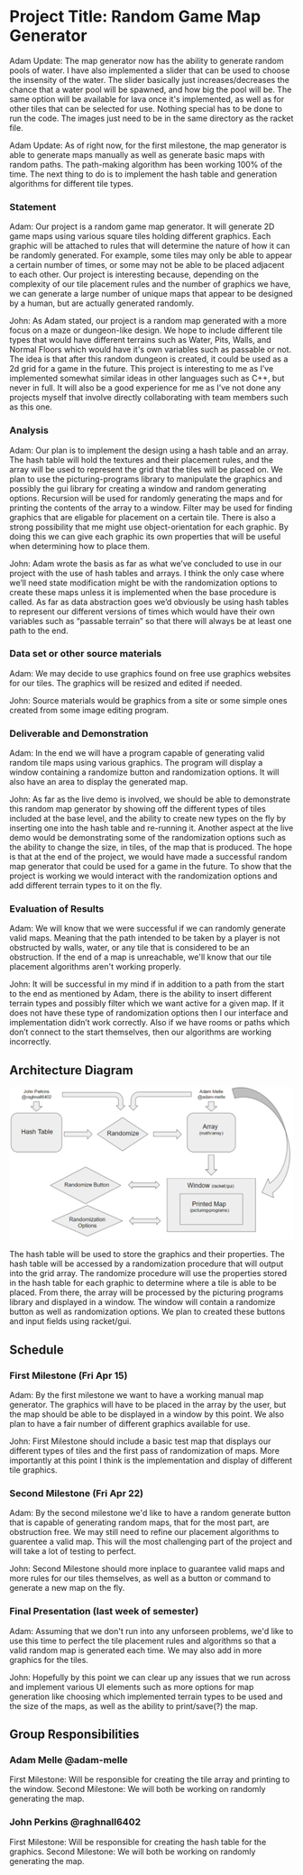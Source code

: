 # Project Title: Random Game Map Generator

Adam Update: The map generator now has the ability to generate random pools of water. I have also implemented a slider that can be used to choose the insensity of the water. The slider basically just increases/decreases the chance that a water pool will be spawned, and how big the pool will be. The same option will be available for lava once it's implemented, as well as for other tiles that can be selected for use. Nothing special has to be done to run the code. The images just need to be in the same directory as the racket file.

Adam Update: As of right now, for the first milestone, the map generator is able to generate maps manually as well as generate basic maps with random paths. The path-making algorithm has been working 100% of the time. The next thing to do is to implement the hash table and generation algorithms for different tile types.

### Statement
Adam: Our project is a random game map generator. It will generate 2D game maps using various square tiles holding different graphics. Each graphic will be attached to rules that will determine the nature of how it can be randomly generated. For example, some tiles may only be able to appear a certain number of times, or some may not be able to be placed adjacent to each other. Our project is interesting because, depending on the complexity of our tile placement rules and the number of graphics we have, we can generate a large number of unique maps that appear to be designed by a human, but are actually generated randomly.

John: As Adam stated, our project is a random map generated with a more focus on a maze or dungeon-like design. We hope to include different tile types that would have different terrains such as Water, Pits, Walls, and Normal Floors which would have it's own variables such as passable or not. The idea is that after this random dungeon is created, it could be used as a 2d grid for a game in the future. This project is interesting to me as I’ve implemented somewhat similar ideas in other languages such as C++, but never in full. It will also be a good experience for me as I’ve not done any projects myself that involve directly collaborating with team members such as this one.

### Analysis
Adam: Our plan is to implement the design using a hash table and an array. The hash table will hold the textures and their placement rules, and the array will be used to represent the grid that the tiles will be placed on. We plan to use the picturing-programs library to manipulate the graphics and possibly the gui library for creating a window and random generating options. Recursion will be used for randomly generating the maps and for printing the contents of the array to a window. Filter may be used for finding graphics that are eligable for placement on a certain tile. There is also a strong possibility that me might use object-orientation for each graphic. By doing this we can give each graphic its own properties that will be useful when determining how to place them.

John: Adam wrote the basis as far as what we’ve concluded to use in our project with the use of hash tables and arrays. I think the only case where we’ll need state modification might be with the randomization options to create these maps unless it is implemented when the base procedure is called. As far as data abstraction goes we’d obviously be using hash tables to represent our different versions of times which would have their own variables such as “passable terrain” so that there will always be at least one path to the end.

### Data set or other source materials
Adam: We may decide to use graphics found on free use graphics websites for our tiles. The graphics will be resized and edited if needed.

John: Source materials would be graphics from a site or some simple ones created from some image editing program.

### Deliverable and Demonstration
Adam: In the end we will have a program capable of generating valid random tile maps using various graphics. The program will display a window containing a randomize button and randomization options. It will also have an area to display the generated map.

John: As far as the live demo is involved, we should be able to demonstrate this random map generator by showing off the different types of tiles included at the base level, and the ability to create new types on the fly by inserting one into the hash table and re-running it. Another aspect at the live demo would be demonstrating some of the randomization options such as the ability to change the size, in tiles, of the map that is produced. The hope is that at the end of the project, we would have made a successful random map generator that could be used for a game in the future. To show that the project is working we would interact with the randomization options and add different terrain types to it on the fly.

### Evaluation of Results
Adam: We will know that we were successful if we can randomly generate valid maps. Meaning that the path intended to be taken by a player is not obstructed by walls, water, or any tile that is considered to be an obstruction. If the end of a map is unreachable, we'll know that our tile placement algorithms aren't working properly.

John: It will be successful in my mind if in addition to a path from the start to the end as mentioned by Adam, there is the ability to insert different terrain types and possibly filter which we want active for a given map. If it does not have these type of randomization options then I our interface and implementation didn’t work correctly. Also if we have rooms or paths which don’t connect to the start themselves, then our algorithms are working incorrectly.

## Architecture Diagram
![](https://raw.githubusercontent.com/oplS16projects/Adam-John-Map-Generator/master/Diagram.png)

The hash table will be used to store the graphics and their properties. The hash table will be accessed by a randomization procedure that will output into the grid array. The randomize procedure will use the properties stored in the hash table for each graphic to determine where a tile is able to be placed. From there, the array will be processed by the picturing programs library and displayed in a window. The window will contain a randomize button as well as randomization options. We plan to created these buttons and input fields using racket/gui.

## Schedule

### First Milestone (Fri Apr 15)
Adam: By the first milestone we want to have a working manual map generator. The graphics will have to be placed in the array by the user, but the map should be able to be displayed in a window by this point. We also plan to have a fair number of different graphics available for use.

John: First Milestone should include a basic test map that displays our different types of tiles and the first pass of randomization of maps. More importantly at this point I think is the implementation and display of different tile graphics.

### Second Milestone (Fri Apr 22)
Adam: By the second milestone we'd like to have a random generate button that is capable of generating random maps, that for the most part, are obstruction free. We may still need to refine our placement algorithms to guarentee a valid map. This will the most challenging part of the project and will take a lot of testing to perfect.

John: Second Milestone should more inplace to guarantee valid maps and more rules for our tiles themselves, as well as a button or command to generate a new map on the fly.

### Final Presentation (last week of semester)
Adam: Assuming that we don't run into any unforseen problems, we'd like to use this time to perfect the tile placement rules and algorithms so that a valid random map is generated each time. We may also add in more graphics for the tiles.

John: Hopefully by this point we can clear up any issues that we run across and implement various UI elements such as more options for  map generation like choosing which implemented terrain types to be used and the size of the maps, as well as the ability to  print/save(?) the map.

## Group Responsibilities

### Adam Melle @adam-melle
First Milestone: Will be responsible for creating the tile array and printing to the window.
Second Milestone: We will both be working on randomly generating the map.

### John Perkins @raghnall6402
First Milestone: Will be responsible for creating the hash table for the graphics.
Second Milestone: We will both be working on randomly generating the map.
